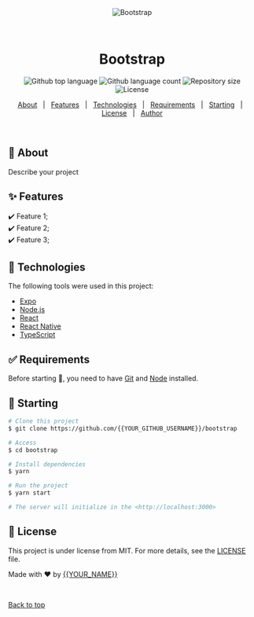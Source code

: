 <div align="center" id="top"> 
  <img src="./.github/app.gif" alt="Bootstrap" />

  &#xa0;

  <!-- <a href="https://bootstrap.netlify.app">Demo</a> -->
</div>

<h1 align="center">Bootstrap</h1>

<p align="center">
  <img alt="Github top language" src="https://img.shields.io/github/languages/top/{{YOUR_GITHUB_USERNAME}}/bootstrap?color=56BEB8">

  <img alt="Github language count" src="https://img.shields.io/github/languages/count/{{YOUR_GITHUB_USERNAME}}/bootstrap?color=56BEB8">

  <img alt="Repository size" src="https://img.shields.io/github/repo-size/{{YOUR_GITHUB_USERNAME}}/bootstrap?color=56BEB8">

  <img alt="License" src="https://img.shields.io/github/license/{{YOUR_GITHUB_USERNAME}}/bootstrap?color=56BEB8">

  <!-- <img alt="Github issues" src="https://img.shields.io/github/issues/{{YOUR_GITHUB_USERNAME}}/bootstrap?color=56BEB8" /> -->

  <!-- <img alt="Github forks" src="https://img.shields.io/github/forks/{{YOUR_GITHUB_USERNAME}}/bootstrap?color=56BEB8" /> -->

  <!-- <img alt="Github stars" src="https://img.shields.io/github/stars/{{YOUR_GITHUB_USERNAME}}/bootstrap?color=56BEB8" /> -->
</p>

<!-- Status -->

<!-- <h4 align="center"> 
	🚧  Bootstrap 🚀 Under construction...  🚧
</h4> 

<hr> -->

<p align="center">
  <a href="#dart-about">About</a> &#xa0; | &#xa0; 
  <a href="#sparkles-features">Features</a> &#xa0; | &#xa0;
  <a href="#rocket-technologies">Technologies</a> &#xa0; | &#xa0;
  <a href="#white_check_mark-requirements">Requirements</a> &#xa0; | &#xa0;
  <a href="#checkered_flag-starting">Starting</a> &#xa0; | &#xa0;
  <a href="#memo-license">License</a> &#xa0; | &#xa0;
  <a href="https://github.com/{{YOUR_GITHUB_USERNAME}}" target="_blank">Author</a>
</p>

<br>

## :dart: About ##

Describe your project

## :sparkles: Features ##

:heavy_check_mark: Feature 1;\
:heavy_check_mark: Feature 2;\
:heavy_check_mark: Feature 3;

## :rocket: Technologies ##

The following tools were used in this project:

- [Expo](https://expo.io/)
- [Node.js](https://nodejs.org/en/)
- [React](https://pt-br.reactjs.org/)
- [React Native](https://reactnative.dev/)
- [TypeScript](https://www.typescriptlang.org/)

## :white_check_mark: Requirements ##

Before starting :checkered_flag:, you need to have [Git](https://git-scm.com) and [Node](https://nodejs.org/en/) installed.

## :checkered_flag: Starting ##

```bash
# Clone this project
$ git clone https://github.com/{{YOUR_GITHUB_USERNAME}}/bootstrap

# Access
$ cd bootstrap

# Install dependencies
$ yarn

# Run the project
$ yarn start

# The server will initialize in the <http://localhost:3000>
```

## :memo: License ##

This project is under license from MIT. For more details, see the [LICENSE](LICENSE.md) file.


Made with :heart: by <a href="https://github.com/{{YOUR_GITHUB_USERNAME}}" target="_blank">{{YOUR_NAME}}</a>

&#xa0;

<a href="#top">Back to top</a>
